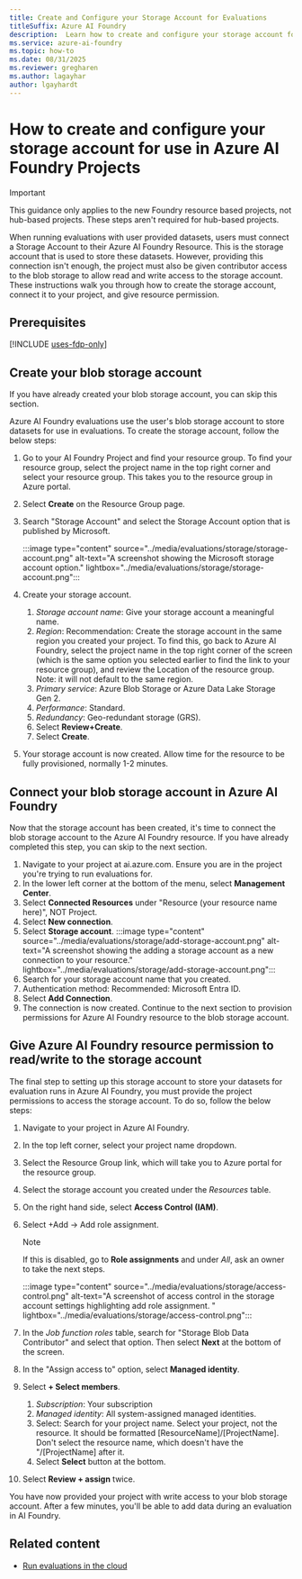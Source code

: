```yaml
---
title: Create and Configure your Storage Account for Evaluations
titleSuffix: Azure AI Foundry
description:  Learn how to create and configure your storage account for Azure AI Foundry evaluations.
ms.service: azure-ai-foundry
ms.topic: how-to
ms.date: 08/31/2025
ms.reviewer: gregharen
ms.author: lagayhar
author: lgayhardt
---
```


# How to create and configure your storage account for use in Azure AI Foundry Projects

> [!IMPORTANT]
> This guidance only applies to the new Foundry resource based projects, not hub-based projects. These steps aren't required for hub-based projects.

When running evaluations with user provided datasets, users must connect a Storage Account to their Azure AI Foundry Resource. This is the storage account that is used to store these datasets. However, providing this connection isn't enough, the project must also be given contributor access to the blob storage to allow read and write access to the storage account. These instructions walk you through how to create the storage account, connect it to your project, and give resource permission.

## Prerequisites

[!INCLUDE [uses-fdp-only](../includes/uses-fdp-only.md)]

## Create your blob storage account

If you have already created your blob storage account, you can skip this section.  

Azure AI Foundry evaluations use the user's blob storage account to store datasets for use in evaluations. To create the storage account, follow the below steps:

1. Go to your AI Foundry Project and find your resource group. To find your resource group, select the project name in the top right corner and select your resource group. This takes you to the resource group in Azure portal.
1. Select **Create** on the Resource Group page.
1. Search "Storage Account" and select the Storage Account option that is published by Microsoft.

      :::image type="content" source="../media/evaluations/storage/storage-account.png" alt-text="A screenshot showing the Microsoft storage account option." lightbox="../media/evaluations/storage/storage-account.png":::

1. Create your storage account.
    1. *Storage account name*: Give your storage account a meaningful name.
    1. *Region*: Recommendation: Create the storage account in the same region you created your project. To find this, go back to Azure AI Foundry, select the project name in the top right corner of the screen (which is the same option you selected earlier to find the link to your resource group), and review the Location of the resource group. Note: it will not default to the same region.
    1. *Primary service*: Azure Blob Storage or Azure Data Lake Storage Gen 2.
    1. *Performance*: Standard.
    1. *Redundancy*: Geo-redundant storage (GRS).
    1. Select **Review+Create**.
    1. Select **Create**.
1. Your storage account is now created. Allow time for the resource to be fully provisioned, normally 1-2 minutes.

## Connect your blob storage account in Azure AI Foundry

Now that the storage account has been created, it's time to connect the blob storage account to the Azure AI Foundry resource. If you have already completed this step, you can skip to the next section.

1. Navigate to your project at ai.azure.com. Ensure you are in the project you're trying to run evaluations for.
1. In the lower left corner at the bottom of the menu, select **Management Center**.
1. Select **Connected Resources** under "Resource (your resource name here)", NOT Project.
1. Select **New connection**.
1. Select **Storage account**.
     :::image type="content" source="../media/evaluations/storage/add-storage-account.png" alt-text="A screenshot showing the adding a storage account as a new connection to your resource." lightbox="../media/evaluations/storage/add-storage-account.png":::
1. Search for your storage account name that you created.
1. Authentication method: Recommended: Microsoft Entra ID.
1. Select **Add Connection**.
1. The connection is now created. Continue to the next section to provision permissions for Azure AI Foundry resource to the blob storage account.

## Give Azure AI Foundry resource permission to read/write to the storage account

The final step to setting up this storage account to store your datasets for evaluation runs in Azure AI Foundry, you must provide the project permissions to access the storage account. To do so, follow the below steps:

1. Navigate to your project in Azure AI Foundry.
1. In the top left corner, select your project name dropdown.
1. Select the Resource Group link, which will take you to Azure portal for the resource group.
1. Select the storage account you created under the *Resources* table.
1. On the right hand side, select **Access Control (IAM)**.
1. Select +Add -> Add role assignment.
    > [!NOTE]
    > If this is disabled, go to **Role assignments** and under *All*, ask an owner to take the next steps.

    :::image type="content" source="../media/evaluations/storage/access-control.png" alt-text="A screenshot of access control in the storage account settings highlighting add role assignment. " lightbox="../media/evaluations/storage/access-control.png":::
1. In the *Job function roles* table, search for "Storage Blob Data Contributor" and select that option. Then select **Next** at the bottom of the screen.
1. In the "Assign access to" option, select **Managed identity**.
1. Select **+ Select members**.
    1. *Subscription*: Your subscription
    1. *Managed identity*: All system-assigned managed identities.
    1. Select: Search for your project name. Select your project, not the resource. It should be formatted [ResourceName]/[ProjectName]. Don't select the resource name, which doesn't have the "/[ProjectName] after it.
    1. Select **Select** button at the bottom.
1. Select **Review + assign** twice.

You have now provided your project with write access to your blob storage account. After a few minutes, you'll be able to add data during an evaluation in AI Foundry.

## Related content

- [Run evaluations in the cloud](./develop/cloud-evaluation.md)
